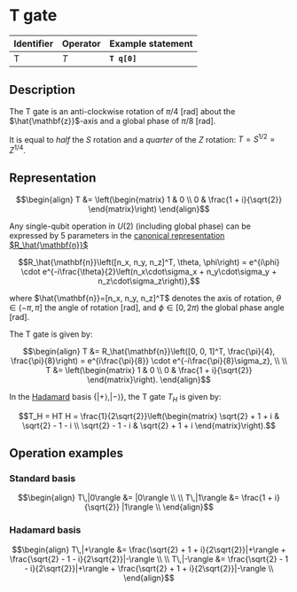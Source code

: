 # T gate

| Identifier | Operator | Example statement |
|------------|----------|-------------------|
| T          | $T$      | **`T q[0]`**      |

## Description

The T gate is an anti-clockwise rotation of $\pi / 4$ [rad] about the $\hat{\mathbf{z}}$-axis and
a global phase of $\pi / 8$ [rad]. 

It is equal to _half_ the $S$ rotation and a _quarter_ of the $Z$ rotation: $T = S^{1/2} = Z^{1/4}$.

## Representation

$$\begin{align}
T &= \left(\begin{matrix}
1 & 0 \\
0 & \frac{1 + i}{\sqrt{2}} 
\end{matrix}\right)
\end{align}$$

Any single-qubit operation in $U(2)$ (including global phase) can be expressed by 5 parameters in the
[canonical representation $R_\hat{\mathbf{n}}$](sq_Rn.md)

$$R_\hat{\mathbf{n}}\left([n_x, n_y, n_z]^T, \theta, \phi\right) = e^{i\phi} \cdot e^{-i\frac{\theta}{2}\left(n_x\cdot\sigma_x + n_y\cdot\sigma_y + n_z\cdot\sigma_z\right)},$$

where $\hat{\mathbf{n}}=[n_x, n_y, n_z]^T$ denotes the axis of rotation, $\theta\in(-\pi, \pi]$ the angle of rotation [rad], and $\phi\in[0,2\pi)$ the global phase angle [rad].

The T gate is given by:

$$\begin{align}
T &= R_\hat{\mathbf{n}}\left([0, 0, 1]^T, \frac{\pi}{4}, \frac{\pi}{8}\right) = e^{i\frac{\pi}{8}} \cdot e^{-i\frac{\pi}{8}\sigma_z}, \\
\\
T &= \left(\begin{matrix}
1 & 0 \\
0 & \frac{1 + i}{\sqrt{2}} 
\end{matrix}\right).
\end{align}$$

In the [Hadamard](sq_H.md) basis $\{|+\rangle, |-\rangle\}$, the T gate $T_H$ is given by:

$$T_H = HT H = \frac{1}{2\sqrt{2}}\left(\begin{matrix}
\sqrt{2} + 1 + i & \sqrt{2} - 1 - i \\ 
\sqrt{2} - 1 - i & \sqrt{2} + 1 + i
\end{matrix}\right).$$

## Operation examples

### Standard basis

$$\begin{align}
T\,|0\rangle &= |0\rangle \\
\\
T\,|1\rangle &= \frac{1 + i}{\sqrt{2}} |1\rangle \\
\end{align}$$

### Hadamard basis

$$\begin{align}
T\,|+\rangle &= \frac{\sqrt{2} + 1 + i}{2\sqrt{2}}|+\rangle + \frac{\sqrt{2} - 1 - i}{2\sqrt{2}}|-\rangle \\
\\
T\,|-\rangle &= \frac{\sqrt{2} - 1 - i}{2\sqrt{2}}|+\rangle + \frac{\sqrt{2} + 1 + i}{2\sqrt{2}}|-\rangle \\
\end{align}$$
